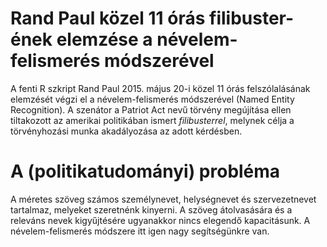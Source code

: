 # Rand Paul közel 11 órás filibuster-ének elemzése a névelem-felismerés módszerével
A fenti R szkript Rand Paul 2015. május 20-i közel 11 órás felszólalásának elemzését végzi el a névelem-felismerés módszerével (Named Entity Recognition). A szenátor a Patriot Act nevű törvény megújítása ellen tiltakozott az amerikai politikában ismert _filibusterrel_, melynek célja a törvényhozási munka akadályozása az adott kérdésben. 

# A (politikatudományi) probléma
A méretes szöveg számos személynevet, helységnevet és szervezetnevet tartalmaz, melyeket szeretnénk kinyerni. A szöveg átolvasására és a releváns nevek kigyűjtésére ugyanakkor nincs elegendő kapacitásunk. A névelem-felismerés módszere itt igen nagy segítségünkre van. 